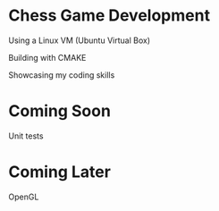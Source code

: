 # Chess Game Development
Using a Linux VM (Ubuntu Virtual Box)

Building with CMAKE

Showcasing my coding skills

# Coming Soon
Unit tests

# Coming Later
OpenGL
